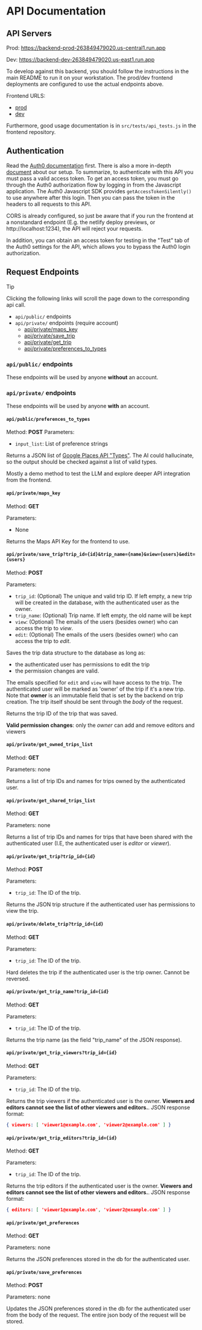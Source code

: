 # API Documentation

## API Servers

Prod: https://backend-prod-263849479020.us-central1.run.app

Dev: https://backend-dev-263849479020.us-east1.run.app

To develop against this backend, you should follow the instructions in the main README to run it on your workstation.
The prod/dev frontend deployments are configured to use the actual endpoints above.

Frontend URLS:
- [prod](https://dayscape.netlify.app/) 
- [dev](https://dayscape-dev.netlify.app/)

Furthermore, good usage documentation is in `src/tests/api_tests.js` in the frontend repository.

## Authentication

Read the [Auth0 documentation](https://auth0.com/docs/quickstart/backend/python/02-using) first. There is also a more
in-depth [document](https://auth0.com/docs/get-started/architecture-scenarios/spa-api) about our setup. To summarize, to
authenticate with this API you must pass a valid access token. To get an access token, you must go through the Auth0
authorization flow by logging in from the Javascript application. The Auth0 Javascript SDK provides
`getAccessTokenSilently()` to use anywhere after this login. Then you can pass the token in the headers to all requests
to this API.

CORS is already configured, so just be aware that if you run the frontend at a nonstandard endpoint (E.g. the netlify
deploy previews, or http://localhost:1234), the API will reject your requests.

In addition, you can obtain an access token for testing in the "Test" tab of the Auth0 settings for the API, which
allows you to bypass the Auth0 login authorization.

## Request Endpoints

> [!TIP]
> Clicking the following links will scroll the page down to the corresponding api call.

- `api/public/` endpoints
- `api/private/` endpoints (require account)
    - [api/private/maps_key](#apiprivatemaps_key)
    - [api/private/save_trip](#apiprivatesave_tripuser_ididviewuserseditusers)
    - [api/private/get_trip](#apiprivateget_tripuser_idid)
    - [api/private/preferences_to_types](#apiprivatepreferences_to_types)

### `api/public/` endpoints

These endpoints will be used by anyone **without** an account.

### `api/private/` endpoints

These endpoints will be used by anyone **with** an account.

#### `api/public/preferences_to_types`

Method: **POST**
Parameters:
- `input_list`: List of preference strings

Returns a JSON list of [Google Places API
"Types"](https://developers.google.com/maps/documentation/places/web-service/supported_types). The
AI could hallucinate, so the output should be checked against a list
of valid types.

Mostly a demo method to test the LLM and explore deeper API
integration from the frontend.


#### `api/private/maps_key`

Method: **GET**

Parameters:

- None

Returns the Maps API Key for the frontend to use.

#### `api/private/save_trip?trip_id={id}&trip_name={name}&view={users}&edit={users}`

Method: **POST**

Parameters:

- `trip_id`: (Optional) The unique and valid trip ID. If left empty, a
  new trip will be created in the database, with the authenticated
  user as the owner.
- `trip_name`: (Optional) Trip name. If left empty, the old name will
  be kept
- `view`: (Optional) The emails of the users (besides owner) who can
  access the trip to *view*.
- `edit`: (Optional) The emails of the users (besides owner) who can
  access the trip to *edit*.

Saves the trip data structure to the database as long as:

- the authenticated user has permissions to edit the trip
- the permission changes are valid.

The emails specified for `edit` and `view` will have access to the
trip. The authenticated user will be marked as 'owner' of the trip if
it's a new trip. Note that **owner** is an immutable field that is set
by the backend on trip creation. The trip itself should be sent
through the _body_ of the request.

Returns the trip ID of the trip that was saved.

**Valid permission changes**: only the _owner_ can add and remove editors and viewers

#### `api/private/get_owned_trips_list`

Method: **GET**

Parameters: none

Returns a list of trip IDs and names for trips owned by the authenticated user.

#### `api/private/get_shared_trips_list`
Method: **GET**

Parameters: none

Returns a list of trip IDs and names for trips that have been shared
with the authenticated user (I.E, the authenticated user is _editor_
or _viewer_).

#### `api/private/get_trip?trip_id={id}`

Method: **POST**

Parameters:

- `trip_id`: The ID of the trip.

Returns the JSON trip structure if the authenticated user has
permissions to view the trip.

#### `api/private/delete_trip?trip_id={id}`

Method: **GET**

Parameters:

- `trip_id`: The ID of the trip.

Hard deletes the trip if the authenticated user is the trip owner. Cannot be reversed.

#### `api/private/get_trip_name?trip_id={id}`

Method: **GET**

Parameters:

- `trip_id`: The ID of the trip.

Returns the trip name (as the field "trip_name" of the JSON response).

#### `api/private/get_trip_viewers?trip_id={id}`

Method: **GET**

Parameters:

- `trip_id`: The ID of the trip.

Returns the trip viewers if the authenticated user is the owner. **Viewers and editors cannot see the list of other viewers and editors.**. JSON response format:

```json
{ viewers: [ 'viewer1@example.com', 'viewer2@example.com' ] }
```


#### `api/private/get_trip_editors?trip_id={id}`

Method: **GET**

Parameters:

- `trip_id`: The ID of the trip.

Returns the trip editors if the authenticated user is the owner. **Viewers and editors cannot see the list of other viewers and editors.**. JSON response format:

```json
{ editors: [ 'viewer1@example.com', 'viewer2@example.com' ] }
```


#### `api/private/get_preferences`

Method: **GET**

Parameters: none

Returns the JSON preferences stored in the db for the authenticated user.

#### `api/private/save_preferences`

Method: **POST**

Parameters: none

Updates the JSON preferences stored in the db for the authenticated
user from the body of the request. The entire json body of the request
will be stored.

